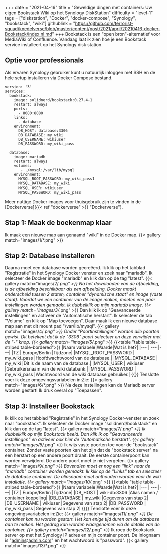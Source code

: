 +++
date = "2021-04-16"
title = "Geweldige dingen met containers: Uw eigen Bookstack Wiki op het Synology DiskStation"
difficulty = "level-1"
tags = ["diskstation", "Docker", "docker-compose", "Synology", "bookstack", "wiki"]
githublink = "https://github.com/terrorist-squad/knedelverse/blob/master/content/post/2021/april/20210416-docker-Bookstack/index.nl.md"
+++
Bookstack is een "open bron"-alternatief voor MediaWiki of Confluence. Vandaag laat ik zien hoe je een Bookstack service installeert op het Synology disk station.
## Optie voor professionals
Als ervaren Synology gebruiker kunt u natuurlijk inloggen met SSH en de hele setup installeren via Docker Compose bestand.
```
version: '3'
services:
  bookstack:
    image: solidnerd/bookstack:0.27.4-1
    restart: always
    ports:
      - 8080:8080
    links:
      - database
    environment:
      DB_HOST: database:3306
      DB_DATABASE: my_wiki
      DB_USERNAME: wikiuser
      DB_PASSWORD: my_wiki_pass
      
  database:
    image: mariadb
    restart: always
    volumes:
       - ./mysql:/var/lib/mysql
    environment:
      MYSQL_ROOT_PASSWORD: my_wiki_pass1
      MYSQL_DATABASE: my_wiki
      MYSQL_USER: wikiuser
      MYSQL_PASSWORD: my_wiki_pass

```
Meer nuttige Docker images voor thuisgebruik zijn te vinden in de [Dockerverse]({{< ref "dockerverse" >}} "Dockerverse").
## Stap 1: Maak de boekenmap klaar
Ik maak een nieuwe map aan genaamd "wiki" in de Docker map.
{{< gallery match="images/1/*.png" >}}

## Stap 2: Database installeren
Daarna moet een database worden gecreëerd. Ik klik op het tabblad "Registratie" in het Synology Docker venster en zoek naar "mariadb". Ik selecteer de Docker image "mariadb" en klik dan op de tag "latest".
{{< gallery match="images/2/*.png" >}}
Na het downloaden van de afbeelding, is de afbeelding beschikbaar als een afbeelding. Docker maakt onderscheid tussen 2 staten, container "dynamische staat" en image (vaste staat). Voordat we een container van de image maken, moeten een paar instellingen worden gemaakt. Ik dubbelklik op mijn mariadb image.
{{< gallery match="images/3/*.png" >}}
Dan klik ik op "Geavanceerde instellingen" en activeer de "Automatische herstart". Ik selecteer de tab "Volume" en klik op "Map toevoegen". Daar maak ik een nieuwe database map aan met dit mount pad "/var/lib/mysql".
{{< gallery match="images/4/*.png" >}}
Onder "Poortinstellingen" worden alle poorten gewist. Dit betekent dat ik de "3306" poort selecteer en deze verwijder met de "-" knop.
{{< gallery match="images/5/*.png" >}}
{{<table "table table-striped table-bordered">}}
|Naam variabele|Waarde|Wat is het?|
|--- | --- |---|
|TZ	| Europe/Berlin |Tijdzone|
|MYSQL_ROOT_PASSWORD	|  my_wiki_pass |Hoofdwachtwoord van de database.|
|MYSQL_DATABASE | 	my_wiki	|Dit is de naam van de database.|
|MYSQL_USER	|  wikiuser	|Gebruikersnaam van de wiki databank.|
|MYSQL_PASSWORD	|  my_wiki_pass	|Wachtwoord van de wiki database gebruiker.|
{{</table>}}
Tenslotte voer ik deze omgevingsvariabelen in:Zie:
{{< gallery match="images/6/*.png" >}}
Na deze instellingen kan de Mariadb server worden gestart! Ik druk overal op "Toepassen".
## Stap 3: Installeer Bookstack
Ik klik op het tabblad "Registratie" in het Synology Docker-venster en zoek naar "bookstack". Ik selecteer de Docker image "solidnerd/bookstack" en klik dan op de tag "latest".
{{< gallery match="images/7/*.png" >}}
Ik dubbelklik op mijn Bookstack beeld. Dan klik ik op "Geavanceerde instellingen" en activeer ook hier de "Automatische herstart".
{{< gallery match="images/8/*.png" >}}
Ik wijs vaste poorten toe voor de "bookstack" container. Zonder vaste poorten kan het zijn dat de "bookstack server" na een herstart op een andere poort draait. De eerste containerpoort kan worden verwijderd. De andere poort moet je niet vergeten.
{{< gallery match="images/9/*.png" >}}
Bovendien moet er nog een "link" naar de "mariadb" container worden gemaakt. Ik klik op de "Links" tab en selecteer de database container. De aliasnaam moet onthouden worden voor de wiki installatie.
{{< gallery match="images/10/*.png" >}}
{{<table "table table-striped table-bordered">}}
|Naam variabele|Waarde|Wat is het?|
|--- | --- |---|
|TZ	| Europe/Berlin |Tijdzone|
|DB_HOST	| wiki-db:3306	|Alias namen / container koppeling|
|DB_DATABASE	| my_wiki |Gegevens van stap 2|
|DB_USERNAME	| wikiuser |Gegevens van stap 2|
|DB_PASSWORD	| my_wiki_pass	|Gegevens van stap 2|
{{</table>}}
Tenslotte voer ik deze omgevingsvariabelen in:Zie:
{{< gallery match="images/11/*.png" >}}
De container kan nu worden gestart. Het kan enige tijd duren om de database aan te maken. Het gedrag kan worden waargenomen via de details van de container.
{{< gallery match="images/12/*.png" >}}
Ik roep de Bookstack server op met het Synology IP adres en mijn container poort. De inlognaam is "admin@admin.com" en het wachtwoord is "password".
{{< gallery match="images/13/*.png" >}}
